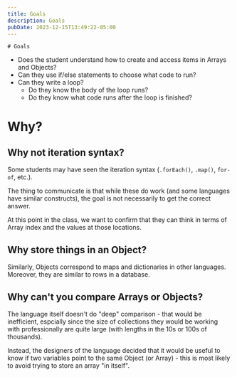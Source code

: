 ```yaml
---
title: Goals
description: Goals
pubDate: 2023-12-15T13:49:22-05:00
---
```


    # Goals

- Does the student understand how to create and access items in Arrays and Objects?
- Can they use if/else statements to choose what code to run?
- Can they write a loop?
  - Do they know the body of the loop runs?
  - Do they know what code runs after the loop is finished?

# Why?

## Why not iteration syntax?

Some students may have seen the iteration syntax (`.forEach()`, `.map()`, `for-of`, etc.).

The thing to communicate is that while these do work (and some languages have similar constructs), the goal is not necessarily to get the correct answer.

At this point in the class, we want to confirm that they can think in terms of Array index and the values at those locations.

## Why store things in an Object?

Similarly, Objects correspond to maps and dictionaries in other languages. Moreover, they are similar to rows in a database.

## Why can't you compare Arrays or Objects?

The language itself doesn't do "deep" comparison - that would be inefficient, espcially since the size of collections they would be working with
professionally are quite large (with lengths in the 10s or 100s of thousands).

Instead, the designers of the language decided that it would be useful to know if two variables point to the same Object (or Array) - this is most likely to avoid trying to store an array "in itself".
